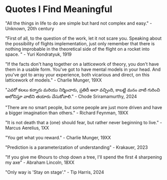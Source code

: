 # Quotes I Find Meaningful

"All the things in life to do are simple but hard not complex and easy." - Unknown, 20th century

"First of all, to the question of the work, let it not scare you. Speaking about the possibility of flights implementation, just only remember that there is nothing improbable in the theoretical side of the flight on a rocket into space. " - Yuri Kondratyuk, 1919

"If the facts don't hang together on a latticework of theory, you don't have them in a usable form. You've got to have mental models in your head. And you've got to array your experience, both vicarious and direct, on this latticework of models." - Charlie Munger, 19XX

"ఎవరో కలలు కన్నారు మరియు నిర్మించారు, ప్రతిదీ అలా వచ్చింది, కాబట్టి మనం వాటి గురించి ఆలోచిస్తూ వాటిని తయారు చేసుకోవాలి." - Chode Sriramamurthy, 2024

"There are no smart people, but some people are just more driven and have a bigger imagination than others." - Richard Feynman, 19XX

"It is not death that a (one) should fear, but rather never beginning to live." - Marcus Aerelius, 1XX

"You get what you reward." - Charlie Munger, 19XX

"Prediction is a parameterization of understanding" - Krakauer, 2023

"If you give me 6hours to chop down a tree, I'll spend the first 4 sharpening my axe" - Abraham Lincoln, 18XX

"Only way is 'Stay on stage'." - Tip Harris, 2024